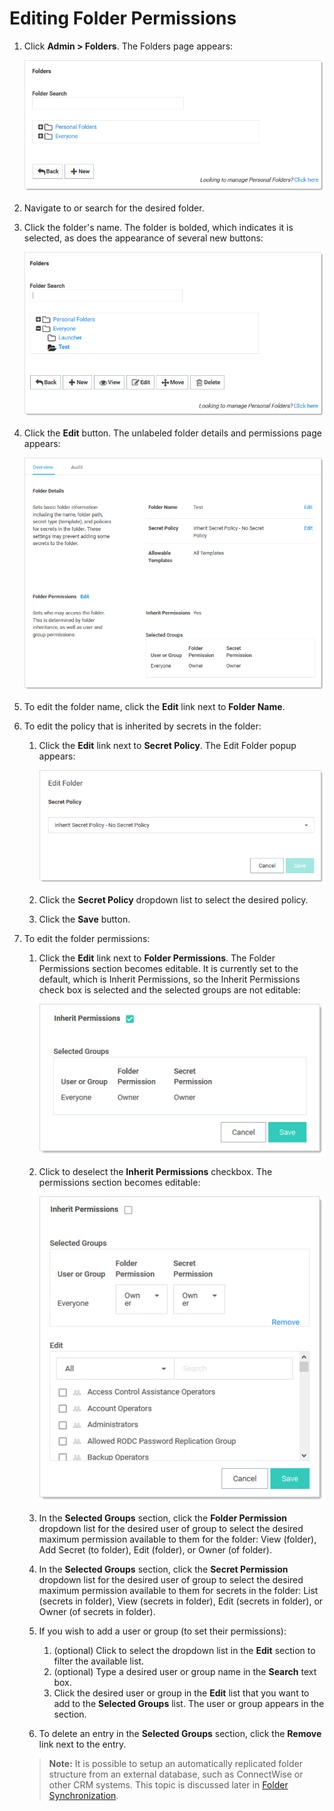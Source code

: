 [title]: # (Editing Folder Permissions)
[tags]: # (Folder)
[priority]: # (1000)

# Editing Folder Permissions

1. Click **Admin > Folders**. The Folders page appears:

   ![image-20200526105212752](images/image-20200526105212752.png)

1. Navigate to or search for the desired folder.

1. Click the folder's name. The folder is bolded, which indicates it is selected, as does the appearance of several new buttons:

   ![image-20200526105305148](images/image-20200526105305148.png)

1. Click the **Edit** button. The unlabeled folder details and permissions page appears:

   ![image-20200526110127406](images/image-20200526110127406.png)

1. To edit the folder name, click the **Edit** link next to **Folder Name**.

1. To edit the policy that is inherited by secrets in the folder:

   1. Click the **Edit** link next to **Secret Policy**. The Edit Folder popup appears:

      ![image-20200526110608499](images/image-20200526110608499.png)

   1. Click the **Secret Policy** dropdown list to select the desired policy.

   1. Click the **Save** button.

1. To edit the folder permissions:

   1. Click the **Edit** link next to **Folder Permissions**. The Folder Permissions section becomes editable. It is currently set to the default, which is Inherit Permissions, so the Inherit Permissions check box is selected and the selected groups are not editable:

      ![image-20200526111329578](images/image-20200526111329578.png)

   1. Click to deselect the **Inherit Permissions** checkbox. The permissions section becomes editable:

      ![image-20200526111502299](images/image-20200526111502299.png)

   1. In the **Selected Groups** section, click the **Folder Permission** dropdown list for the desired user of group to select the desired maximum permission available to them for the folder: View (folder), Add Secret (to folder), Edit (folder), or Owner (of folder).

   1. In the **Selected Groups** section, click the **Secret Permission** dropdown list for the desired user of group to select the desired maximum permission available to them for secrets in the folder: List (secrets in folder), View (secrets in folder), Edit (secrets in folder), or Owner (of secrets in folder).

   1. If you wish to add a user or group (to set their permissions):

      1. (optional) Click to select the dropdown list in the **Edit** section to filter the available list.
      1. (optional) Type a desired user or group name in the **Search** text box.
      1. Click the desired user or group in the **Edit** list that you want to add to the **Selected Groups** list. The user or group appears in the section.

   1. To delete an entry in the **Selected Groups** section, click the **Remove** link next to the entry.

   > **Note:** It is possible to setup an automatically replicated folder structure from an external database, such as ConnectWise or other CRM systems. This topic is discussed later in [Folder Synchronization](#folder-synchronization).

